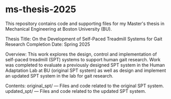 # ms-thesis-2025
This repository contains code and supporting files for my Master's thesis in Mechanical Engineering at Boston University (BU).

Thesis Title: On the Development of Self-Paced Treadmill Systems for Gait Research
Completion Date: Spring 2025

Overview:
This work explores the design, control and implementation of self-paced treadmill (SPT) systems to support human gait research. Work was completed to evaluate a previously designed SPT system in the Human Adaptation Lab at BU (original SPT system) as well as design and implement an updated SPT system in the lab for gait research.

Contents:
original_spt/ — Files and code related to the original SPT system.
updated_spt/ — Files and code related to the updated SPT system.
